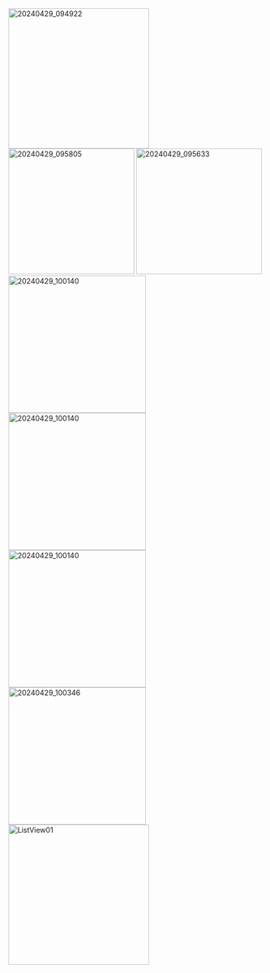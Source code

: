 <img width="277" alt="20240429_094922" src="https://github.com/DOC518/Android/assets/58536317/314bf2fc-5578-40e2-b845-771621967769">
<img width="248" alt="20240429_095805" src="https://github.com/DOC518/Android/assets/58536317/a8670e96-38f1-408f-a2c0-8fd8027cfdb4">
<img width="248" alt="20240429_095633" src="https://github.com/DOC518/Android/assets/58536317/867b9658-599b-46c0-b36f-9f66a3452523">
<img width="271" alt="20240429_100140" src="https://github.com/DOC518/Android/assets/58536317/a853c9b7-246a-42c9-a74b-28440a89aaa3">
<img width="271" alt="20240429_100140" src="https://github.com/DOC518/Android/assets/58536317/4234226b-3f09-46a3-a299-8685115ca07d">
<img width="271" alt="20240429_100140" src="https://github.com/DOC518/Android/assets/58536317/55118e37-95bf-4616-8297-1195022be6e2">
<img width="271" alt="20240429_100346" src="https://github.com/DOC518/Android/assets/58536317/d66aa34c-3152-471f-8616-916d19fdbada">
<img width="277" alt="ListView01" src="https://github.com/DOC518/Android/assets/58536317/63716520-b371-4814-9353-57ac5f5fd81f">
